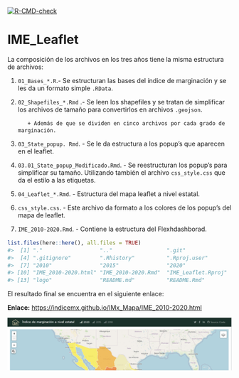 
<!-- README.md is generated from README.Rmd. Please edit that file -->
<!-- badges: start -->

[![R-CMD-check](https://github.com/r-lib/usethis/actions/workflows/R-CMD-check.yaml/badge.svg)](https://github.com/r-lib/usethis/actions/workflows/R-CMD-check.yaml)

<!-- badges: end -->

# IME_Leaflet

La composición de los archivos en los tres años tiene la misma
estructura de archivos:

1.  `01_Bases_*.R`.- Se estructuran las bases del índice de marginación
    y se les da un formato simple `.RData`.  

2.  `02_Shapefiles_*.Rmd` .- Se leen los shapefiles y se tratan de
    simplificar los archivos de tamaño para convertirlos en archivos
    `.geojson`.

           + Además de que se dividen en cinco archivos por cada grado de marginación.    

3.  `03_State_popup. Rmd`. - Se le da estructura a los popup’s que
    aparecen en el leaflet.

4.  `03.01_State_popup_Modificado.Rmd`. - Se reestructuran los popup’s
    para simplificar su tamaño. Utilizando también el archivo
    `css_style.css` que da el estilo a las etiquetas.

5.  `04_Leaflet_*.Rmd`. - Estructura del mapa leaflet a nivel estatal.

6.  `css_style.css`. - Este archivo da formato a los colores de los
    popup’s del mapa de leaflet.

7.  `IME_2010-2020.Rmd`. - Contiene la estructura del Flexhdashborad.

``` r
list.files(here::here(), all.files = TRUE)
#>  [1] "."                  ".."                 ".git"              
#>  [4] ".gitignore"         ".Rhistory"          ".Rproj.user"       
#>  [7] "2010"               "2015"               "2020"              
#> [10] "IME_2010-2020.html" "IME_2010-2020.Rmd"  "IME_Leaflet.Rproj" 
#> [13] "logo"               "README.md"          "README.Rmd"
```

El resultado final se encuentra en el siguiente enlace:

**Enlace:** <https://indicemx.github.io/IMx_Mapa/IME_2010-2020.html>

<html>
<body>
<a href = "https://indicemx.github.io/IMx_Mapa/IME_2010-2020.html" target="_blank">
<img src="https://github.com/IndiceMx/IMx_Mapa/blob/main/img/img01.png?raw=true"></a>
</body>
</html>
